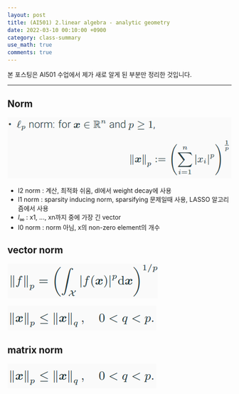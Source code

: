 ```yaml
---
layout: post
title: (AI501) 2.linear algebra - analytic geometry
date: 2022-03-10 00:10:00 +0900
category: class-summary
use_math: true
comments: true
---
```


본 포스팅은 AI501 수업에서 제가 새로 알게 된 부분만 정리한 것입니다.

---

## Norm

![alt text](/public/img/220310/norm.png)

- l2 norm : 계산, 최적화 쉬움, dl에서 weight decay에 사용
- l1 norm : sparsity inducing norm, sparsifying 문제일때 사용, LASSO 알고리즘에서 사용
- $l_{\infty}$ : x1, ..., xn까지 중에 가장 긴 vector
- l0 norm : norm 아님, x의 non-zero element의 개수

## vector norm

![alt text](/public/img/220310/vector_norm.png)

![alt text](/public/img/220310/vector_norm2.png)

## matrix norm

![alt text](/public/img/220310/vector_norm2.png)


